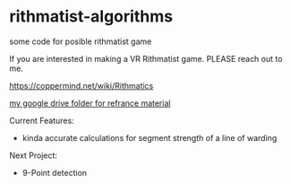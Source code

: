 # rithmatist-algorithms

some code for posible rithmatist game

If you are interested in making a VR Rithmatist game. PLEASE reach out to me.

https://coppermind.net/wiki/Rithmatics

[my google drive folder for refrance material](https://drive.google.com/drive/folders/11vS7-naQlsVj-2IHczNegiYc6wZBVw4L?usp=sharing)

Current Features:
  - kinda accurate calculations for segment strength of a line of warding

 Next Project:
 -  9-Point detection